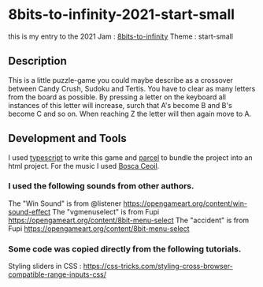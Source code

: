 # 8bits-to-infinity-2021-start-small

this is my entry to the 2021 Jam : [8bits-to-infinity](https://itch.io/jam/text-only-jam-2)
Theme : start-small

## Description

This is a little puzzle-game you could maybe describe as a crossover between Candy Crush, Sudoku and Tertis.
You have to clear as many letters from the board as possible.
By pressing a letter on the keyboard all instances of this letter will increase, surch that A's become B and B's become C and so on.
When reaching Z the letter will then again move to A.



## Development and Tools

I used [typescript](https://www.typescriptlang.org/) to write this game and [parcel](https://parceljs.org/) to bundle the project into an html project.
For the music I used [Bosca Ceoil](https://boscaceoil.net/).

### I used the following sounds from other authors.
The "Win Sound" is from @listener https://opengameart.org/content/win-sound-effect 
The "vgmenuselect" is from Fupi https://opengameart.org/content/8bit-menu-select
The "accident" is from Fupi https://opengameart.org/content/8bit-menu-select

### Some code was copied directly from the following tutorials.
Styling sliders in CSS : https://css-tricks.com/styling-cross-browser-compatible-range-inputs-css/